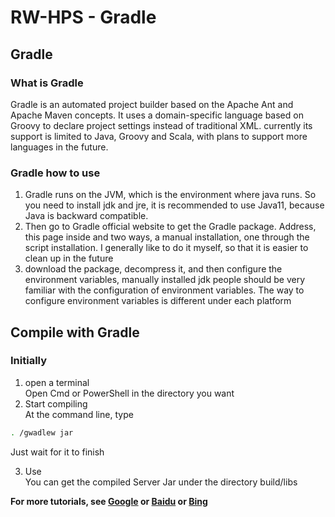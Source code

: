 # RW-HPS - Gradle
## Gradle
### What is Gradle
Gradle is an automated project builder based on the Apache Ant and Apache Maven concepts. It uses a domain-specific language based on Groovy to declare project settings instead of traditional XML. currently its support is limited to Java, Groovy and Scala, with plans to support more languages in the future.

### Gradle how to use
1. Gradle runs on the JVM, which is the environment where java runs. So you need to install jdk and jre, it is recommended to use Java11, because Java is backward compatible.
2. Then go to Gradle official website to get the Gradle package. Address, this page inside and two ways, a manual installation, one through the script installation. I generally like to do it myself, so that it is easier to clean up in the future
3. download the package, decompress it, and then configure the environment variables, manually installed jdk people should be very familiar with the configuration of environment variables. The way to configure environment variables is different under each platform

## Compile with Gradle
### Initially
1. open a terminal  
   Open Cmd or PowerShell in the directory you want
2. Start compiling  
   At the command line, type
```bash
. /gwadlew jar
```
Just wait for it to finish

3. Use  
   You can get the compiled Server Jar under the directory build/libs

**For more tutorials, see [Google](https://google.com) or [Baidu](https://baidu.com) or [Bing](https://bing.com)**
